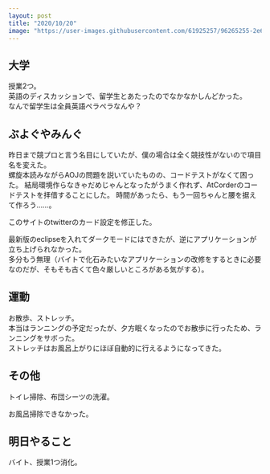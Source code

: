 ```yaml
---
layout: post
title: "2020/10/20"
image: "https://user-images.githubusercontent.com/61925257/96265255-2e6ef480-1000-11eb-9d89-e209de624074.JPG"
---
```


## 大学
授業2つ。  
英語のディスカッションで、留学生とあたったのでなかなかしんどかった。  
なんで留学生は全員英語ペラペラなんや？  

## ぶよぐやみんぐ
昨日まで競プロと言う名目にしていたが、僕の場合は全く競技性がないので項目名を変えた。  
螺旋本読みながらAOJの問題を説いていたものの、コードテストがなくて困った。
結局環境作らなきゃだめじゃんとなったがうまく作れず、AtCorderのコードテストを拝借することにした。
時間があったら、もう一回ちゃんと腰を据えて作ろう……。  

このサイトのtwitterのカード設定を修正した。  

最新版のeclipseを入れてダークモードにはできたが、逆にアプリケーションが立ち上げられなかった。  
多分もう無理（バイトで化石みたいなアプリケーションの改修をするときに必要なのだが、そもそも古くて色々厳しいところがある気がする）。

## 運動
お散歩、ストレッチ。  
本当はランニングの予定だったが、夕方眠くなったのでお散歩に行ったため、ランニングをサボった。  
ストレッチはお風呂上がりにほぼ自動的に行えるようになってきた。  

## その他
トイレ掃除、布団シーツの洗濯。  

お風呂掃除できなかった。

## 明日やること
バイト、授業1つ消化。
